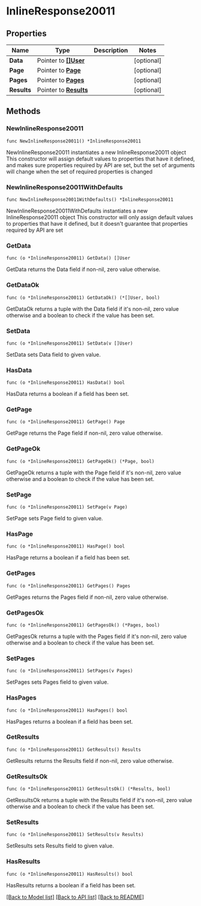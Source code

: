 # InlineResponse20011

## Properties

Name | Type | Description | Notes
------------ | ------------- | ------------- | -------------
**Data** | Pointer to [**[]User**](User.md) |  | [optional] 
**Page** | Pointer to [**Page**](Page.md) |  | [optional] 
**Pages** | Pointer to [**Pages**](Pages.md) |  | [optional] 
**Results** | Pointer to [**Results**](Results.md) |  | [optional] 

## Methods

### NewInlineResponse20011

`func NewInlineResponse20011() *InlineResponse20011`

NewInlineResponse20011 instantiates a new InlineResponse20011 object
This constructor will assign default values to properties that have it defined,
and makes sure properties required by API are set, but the set of arguments
will change when the set of required properties is changed

### NewInlineResponse20011WithDefaults

`func NewInlineResponse20011WithDefaults() *InlineResponse20011`

NewInlineResponse20011WithDefaults instantiates a new InlineResponse20011 object
This constructor will only assign default values to properties that have it defined,
but it doesn't guarantee that properties required by API are set

### GetData

`func (o *InlineResponse20011) GetData() []User`

GetData returns the Data field if non-nil, zero value otherwise.

### GetDataOk

`func (o *InlineResponse20011) GetDataOk() (*[]User, bool)`

GetDataOk returns a tuple with the Data field if it's non-nil, zero value otherwise
and a boolean to check if the value has been set.

### SetData

`func (o *InlineResponse20011) SetData(v []User)`

SetData sets Data field to given value.

### HasData

`func (o *InlineResponse20011) HasData() bool`

HasData returns a boolean if a field has been set.

### GetPage

`func (o *InlineResponse20011) GetPage() Page`

GetPage returns the Page field if non-nil, zero value otherwise.

### GetPageOk

`func (o *InlineResponse20011) GetPageOk() (*Page, bool)`

GetPageOk returns a tuple with the Page field if it's non-nil, zero value otherwise
and a boolean to check if the value has been set.

### SetPage

`func (o *InlineResponse20011) SetPage(v Page)`

SetPage sets Page field to given value.

### HasPage

`func (o *InlineResponse20011) HasPage() bool`

HasPage returns a boolean if a field has been set.

### GetPages

`func (o *InlineResponse20011) GetPages() Pages`

GetPages returns the Pages field if non-nil, zero value otherwise.

### GetPagesOk

`func (o *InlineResponse20011) GetPagesOk() (*Pages, bool)`

GetPagesOk returns a tuple with the Pages field if it's non-nil, zero value otherwise
and a boolean to check if the value has been set.

### SetPages

`func (o *InlineResponse20011) SetPages(v Pages)`

SetPages sets Pages field to given value.

### HasPages

`func (o *InlineResponse20011) HasPages() bool`

HasPages returns a boolean if a field has been set.

### GetResults

`func (o *InlineResponse20011) GetResults() Results`

GetResults returns the Results field if non-nil, zero value otherwise.

### GetResultsOk

`func (o *InlineResponse20011) GetResultsOk() (*Results, bool)`

GetResultsOk returns a tuple with the Results field if it's non-nil, zero value otherwise
and a boolean to check if the value has been set.

### SetResults

`func (o *InlineResponse20011) SetResults(v Results)`

SetResults sets Results field to given value.

### HasResults

`func (o *InlineResponse20011) HasResults() bool`

HasResults returns a boolean if a field has been set.


[[Back to Model list]](../README.md#documentation-for-models) [[Back to API list]](../README.md#documentation-for-api-endpoints) [[Back to README]](../README.md)


